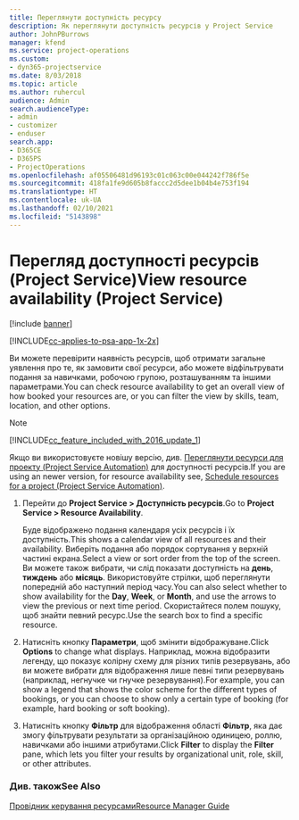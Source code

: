 ```yaml
---
title: Переглянути доступність ресурсу
description: Як переглянути доступність ресурсів у Project Service
author: JohnPBurrows
manager: kfend
ms.service: project-operations
ms.custom:
- dyn365-projectservice
ms.date: 8/03/2018
ms.topic: article
ms.author: ruhercul
audience: Admin
search.audienceType:
- admin
- customizer
- enduser
search.app:
- D365CE
- D365PS
- ProjectOperations
ms.openlocfilehash: af05506481d96193c01c063c00e044242f786f5e
ms.sourcegitcommit: 418fa1fe9d605b8faccc2d5dee1b04b4e753f194
ms.translationtype: HT
ms.contentlocale: uk-UA
ms.lasthandoff: 02/10/2021
ms.locfileid: "5143898"
---
```

# <a name="view-resource-availability-project-service"></a><span data-ttu-id="acc2b-103">Перегляд доступності ресурсів (Project Service)</span><span class="sxs-lookup"><span data-stu-id="acc2b-103">View resource availability (Project Service)</span></span>

[!include [banner](../includes/psa-now-project-operations.md)]

[!INCLUDE[cc-applies-to-psa-app-1x-2x](../includes/cc-applies-to-psa-app-1x-2x.md)]

<span data-ttu-id="acc2b-104">Ви можете перевірити наявність ресурсів, щоб отримати загальне уявлення про те, як замовити свої ресурси, або можете відфільтрувати подання за навичками, робочою групою, розташуванням та іншими параметрами.</span><span class="sxs-lookup"><span data-stu-id="acc2b-104">You can check resource availability to get an overall view of how booked your resources are, or you can filter the view by skills, team, location, and other options.</span></span>  
  
> [!NOTE]
> [!INCLUDE[cc_feature_included_with_2016_update_1](../includes/cc-feature-included-with-2016-update-1.md)]  
> 
>  <span data-ttu-id="acc2b-105">Якщо ви використовуєте новішу версію, див. [Переглянути ресурси для проекту (Project Service Automation)](../psa/schedule-resources-project.md) для доступності ресурсів.</span><span class="sxs-lookup"><span data-stu-id="acc2b-105">If you are using an newer version, for resource availability see, [Schedule resources for a project (Project Service Automation)](../psa/schedule-resources-project.md).</span></span>  

1. <span data-ttu-id="acc2b-106">Перейти до **Project Service > Доступність ресурсів**.</span><span class="sxs-lookup"><span data-stu-id="acc2b-106">Go to **Project Service > Resource Availability**.</span></span>  

    <span data-ttu-id="acc2b-107">Буде відображено подання календаря усіх ресурсів і їх доступність.</span><span class="sxs-lookup"><span data-stu-id="acc2b-107">This shows a calendar view of all resources and their availability.</span></span> <span data-ttu-id="acc2b-108">Виберіть подання або порядок сортування у верхній частині екрана.</span><span class="sxs-lookup"><span data-stu-id="acc2b-108">Select a view or sort order from the top of the screen.</span></span> <span data-ttu-id="acc2b-109">Ви можете також вибрати, чи слід показати доступність на **день**, **тиждень** або **місяць**. Використовуйте стрілки, щоб переглянути попередній або наступний період часу.</span><span class="sxs-lookup"><span data-stu-id="acc2b-109">You can also select whether to show availability for the **Day**, **Week**, or **Month**, and use the arrows to view the previous or next time period.</span></span> <span data-ttu-id="acc2b-110">Скористайтеся полем пошуку, щоб знайти певний ресурс.</span><span class="sxs-lookup"><span data-stu-id="acc2b-110">Use the search box to find a specific resource.</span></span>  

2. <span data-ttu-id="acc2b-111">Натисніть кнопку **Параметри**, щоб змінити відображуване.</span><span class="sxs-lookup"><span data-stu-id="acc2b-111">Click **Options** to change what displays.</span></span> <span data-ttu-id="acc2b-112">Наприклад, можна відобразити легенду, що показує колірну схему для різних типів резервувань, або ви можете вибрати для відображення лише певні типи резервувань (наприклад, негнучке чи гнучке резервування).</span><span class="sxs-lookup"><span data-stu-id="acc2b-112">For example, you can show a legend that shows the color scheme for the different types of bookings, or you can choose to show only a certain type of booking (for example, hard booking or soft booking).</span></span>  

3. <span data-ttu-id="acc2b-113">Натисніть кнопку **Фільтр** для відображення області **Фільтр**, яка дає змогу фільтрувати результати за організаційною одиницею, роллю, навичками або іншими атрибутами.</span><span class="sxs-lookup"><span data-stu-id="acc2b-113">Click **Filter** to display the **Filter** pane, which lets you filter your results by organizational unit, role, skill, or other attributes.</span></span>  

### <a name="see-also"></a><span data-ttu-id="acc2b-114">Див. також</span><span class="sxs-lookup"><span data-stu-id="acc2b-114">See Also</span></span>  
 [<span data-ttu-id="acc2b-115">Провідник керування ресурсами</span><span class="sxs-lookup"><span data-stu-id="acc2b-115">Resource Manager Guide</span></span>](../psa/resource-manager-guide.md)
